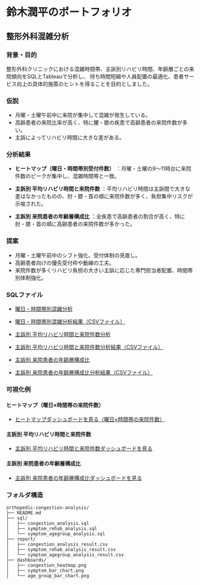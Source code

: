 # 鈴木潤平のポートフォリオ

## 整形外科混雑分析

### 背景・目的
整形外科クリニックにおける混雑時間帯、主訴別リハビリ時間、年齢層ごとの来院傾向をSQLとTableauで分析し、
待ち時間短縮や人員配置の最適化、患者サービス向上の具体的施策のヒントを得ることを目的としました。

### 仮説
- 月曜・土曜午前中に来院が集中して混雑が発生している。
- 高齢患者の来院比率が高く、特に腰・膝の疾患で高齢患者の来院件数が多い。
- 主訴によってリハビリ時間に大きな差がある。

### 分析結果
- **ヒートマップ（曜日・時間帯別受付件数）**
  ：月曜・土曜の9〜11時台に来院件数のピークが集中し、混雑時間帯と一致。

- **主訴別 平均リハビリ時間と来院件数**
  ：平均リハビリ時間は主訴間で大きな差はなかったものの、肘・膝・首の順に来院件数が多く、負担集中リスクが示唆された。

- **主訴別 来院患者の年齢層構成比**
  ：全疾患で高齢患者の割合が高く、特に肘・膝・首の順に高齢患者の来院件数が多かった。

### 提案
- 月曜・土曜午前中のシフト強化、受付体制の見直し。
- 高齢患者向けの優先受付枠や動線の工夫。
- 来院件数が多くリハビリ負担の大きい主訴に応じた専門担当者配置、時間帯別体制強化。

### SQLファイル
- [曜日・時間帯別混雑分析](https://console.cloud.google.com/bigquery?sq=548316000047:ab9484a99f3c4a1f967c74975720ee85)
- [曜日・時間帯別混雑分析結果（CSVファイル）](https://github.com/jumpei-suzuki20/sql-portfolio/blob/main/%E6%9B%9C%E6%97%A5%E3%83%BB%E6%99%82%E9%96%93%E5%B8%AF%E5%88%A5%E6%B7%B7%E9%9B%91%E5%88%86%E6%9E%90.csv)

- [主訴別 平均リハビリ時間と来院件数分析](https://console.cloud.google.com/bigquery?sq=548316000047:64a3913600c04c70b725197159545067)
- [主訴別 平均リハビリ時間と来院件数分析結果（CSVファイル）](https://github.com/jumpei-suzuki20/sql-portfolio/blob/main/%E4%B8%BB%E8%A8%B4%E5%88%A5%20%E5%B9%B3%E5%9D%87%E3%83%AA%E3%83%8F%E3%83%92%E3%82%99%E3%83%AA%E6%99%82%E9%96%93%E3%81%A8%E6%9D%A5%E9%99%A2%E4%BB%B6%E6%95%B0%E5%88%86%E6%9E%90%E7%B5%90%E6%9E%9C.csv)

- [主訴別 来院患者の年齢層構成比](https://console.cloud.google.com/bigquery?sq=548316000047:c28ad27aee59457fa1d843eeed82e25b)
- [主訴別 来院患者の年齢層構成比分析結果（CSVファイル）](https://github.com/jumpei-suzuki20/sql-portfolio/blob/main/%E4%B8%BB%E8%A8%B4%E5%88%A5%20%E6%9D%A5%E9%99%A2%E6%82%A3%E8%80%85%E3%81%AE%E5%B9%B4%E9%BD%A2%E5%B1%A4%E6%A7%8B%E6%88%90%E6%AF%94%E7%B5%90%E6%9E%9C.csv)

### 可視化例
#### ヒートマップ（曜日×時間帯の来院件数）
- [ヒートマップダッシュボードを見る（曜日×時間帯の来院件数）](https://public.tableau.com/views/_17505907730690/1_1?:language=ja-JP&:sid=&:redirect=auth&:display_count=n&:origin=viz_share_link)


#### 主訴別 平均リハビリ時間と来院件数
- [主訴別 平均リハビリ時間と来院件数ダッシュボードを見る](https://public.tableau.com/views/_17505908189580/2_1?:language=ja-JP&:sid=&:redirect=auth&:display_count=n&:origin=viz_share_link)


#### 主訴別 来院患者の年齢層構成比
- [主訴別 来院患者の年齢層構成比ダッシュボードを見る](https://public.tableau.com/views/_17505909176350/7?:language=ja-JP&:sid=&:redirect=auth&:display_count=n&:origin=viz_share_link)


### フォルダ構造
```
orthopedic-congestion-analysis/
├── README.md
├── sql/
│   ├── congestion_analysis.sql
│   ├── symptom_rehab_analysis.sql
│   └── symptom_agegroup_analysis.sql
├── report/
│   ├── congestion_analysis_result.csv
│   ├── symptom_rehab_analysis_result.csv
│   └── symptom_agegroup_analysis_result.csv
├── dashboards/
│   ├── congestion_heatmap.png
│   ├── symptom_bar_chart.png
│   └── age_group_bar_chart.png
```

